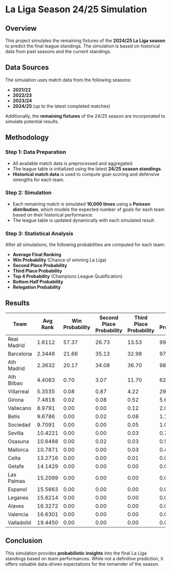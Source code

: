 # La Liga Season 24/25 Simulation

## Overview
This project simulates the remaining fixtures of the **2024/25 La Liga season** to predict the final league standings. The simulation is based on historical data from past seasons and the current standings.

## Data Sources
The simulation uses match data from the following seasons:
- **2021/22**
- **2022/23**
- **2023/24**
- **2024/25** (up to the latest completed matches)

Additionally, the **remaining fixtures** of the 24/25 season are incorporated to simulate potential results.

## Methodology
### **Step 1: Data Preparation**
- All available match data is preprocessed and aggregated.
- The league table is initialized using the latest **24/25 season standings**.
- **Historical match data** is used to compute goal-scoring and defensive strengths for each team.

### **Step 2: Simulation**
- Each remaining match is simulated **10,000 times** using a **Poisson distribution**, which models the expected number of goals for each team based on their historical performance.
- The league table is updated dynamically with each simulated result.

### **Step 3: Statistical Analysis**
After all simulations, the following probabilities are computed for each team:
- **Average Final Ranking**
- **Win Probability** (Chance of winning La Liga)
- **Second Place Probability**
- **Third Place Probability**
- **Top 4 Probability** (Champions League Qualification)
- **Bottom Half Probability**
- **Relegation Probability**

## Results

| Team         | Avg Rank | Win Probability | Second Place Probability | Third Place Probability | Top 4 Probability | Bottom Half Probability | Relegation Probability |
|-------------|----------|----------------|-------------------------|------------------------|------------------|------------------------|----------------------|
| Real Madrid  | 1.6112   | 57.37          | 26.73                   | 13.53                   | 99.80            | 0.00                   | 0.00                 |
| Barcelona    | 2.3448   | 21.66          | 35.13                   | 32.98                   | 97.90            | 0.00                   | 0.00                 |
| Ath Madrid   | 2.3632   | 20.17          | 34.08                   | 36.70                   | 98.55            | 0.00                   | 0.00                 |
| Ath Bilbao   | 4.4063   | 0.70           | 3.07                    | 11.70                   | 62.43            | 0.14                   | 0.00                 |
| Villarreal   | 5.3535   | 0.08           | 0.87                    | 4.22                    | 29.67            | 1.44                   | 0.00                 |
| Girona       | 7.4818   | 0.02           | 0.08                    | 0.52                    | 5.66             | 12.35                  | 0.07                 |
| Vallecano    | 8.9791   | 0.00           | 0.00                    | 0.12                    | 2.03             | 27.10                  | 0.37                 |
| Betis        | 9.6786   | 0.00           | 0.02                    | 0.08                    | 1.13             | 36.55                  | 0.67                 |
| Sociedad     | 9.7091   | 0.00           | 0.00                    | 0.05                    | 1.01             | 36.48                  | 0.89                 |
| Sevilla      | 10.4221  | 0.00           | 0.00                    | 0.03                    | 0.73             | 46.66                  | 1.75                 |
| Osasuna      | 10.6488  | 0.00           | 0.02                    | 0.03                    | 0.55             | 49.71                  | 1.72                 |
| Mallorca     | 10.7871  | 0.00           | 0.00                    | 0.03                    | 0.42             | 51.62                  | 1.69                 |
| Celta        | 13.2716  | 0.00           | 0.00                    | 0.01                    | 0.04             | 79.26                  | 9.74                 |
| Getafe       | 14.1429  | 0.00           | 0.00                    | 0.00                    | 0.06             | 85.67                  | 15.69                |
| Las Palmas   | 15.2099  | 0.00           | 0.00                    | 0.00                    | 0.01             | 92.15                  | 25.45                |
| Espanol      | 15.5663  | 0.00           | 0.00                    | 0.00                    | 0.01             | 93.89                  | 30.19                |
| Leganes      | 15.6214  | 0.00           | 0.00                    | 0.00                    | 0.00             | 93.77                  | 31.27                |
| Alaves       | 16.3272  | 0.00           | 0.00                    | 0.00                    | 0.00             | 96.31                  | 41.18                |
| Valencia     | 16.6301  | 0.00           | 0.00                    | 0.00                    | 0.00             | 96.97                  | 46.09                |
| Valladolid   | 19.4450  | 0.00           | 0.00                    | 0.00                    | 0.00             | 99.93                  | 93.23                |

## Conclusion
This simulation provides **probabilistic insights** into the final La Liga standings based on team performances. While not a definitive prediction, it offers valuable data-driven expectations for the remainder of the season.

